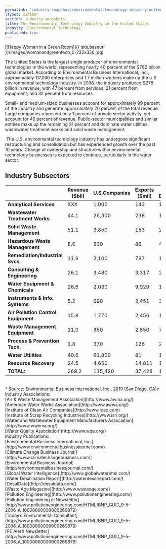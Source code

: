 ```yaml
---
permalink: "industry-snapshots/environmental-technology-industry-united-states.html"
layout: sidebar
section: industry-snapshots
title: The Environmental Technology Industry in the United States
industry: Environmental Technology
published: true
---
```


<span class="imgright">![Happy Woman in a Green Room]({{ site.baseurl }}/images/womanandgreentech_0-232x336.jpg)</span>

The United States is the largest single producer of environmental technologies in the world, representing nearly 40 percent of the $782 billion global market. According to Environmental Business International, Inc., approximately 117,000 enterprises and 1.7 million workers make up the U.S. environmental technology industry. In 2008, the industry produced $278 billion in revenue, with 47 percent from services, 21 percent from equipment; and 32 percent from resources. 

Small- and medium-sized businesses account for approximately 99 percent of the industry and generate approximately 20 percent of the total revenue. Large companies represent only 1 percent of private sector activity, yet account for 49 percent of revenue. Public-sector municipalities and similar entities make up the remaining 31 percent and dominate water utilities, wastewater treatment works and solid waste management. 

&nbsp;The U.S. environmental technology industry has undergone significant restructuring and consolidation but has experienced growth over the past 10 years. Change of ownership and structure within environmental technology businesses is expected to continue, particularly in the water sector. 

## Industry Subsectors 

|                                      | Revenue ($bil) | U.S.Companies | Exports ($mil) | U.S. Employment |
|--------------------------------------|--------------------|--------------------|--------------------|----------------------|
| **Analytical Services**              | XXX                | 1,000              | 143                | 19,700               |
| **Wastewater Treatment Works**       | 44.1               | 26,300             | 238                | 169,000              |
| **Solid Waste Management**           | 51.1               | 9,850              | 153                | 265,300              |
| **Hazardous Waste Management**       | 8.6                | 530                | 86                 | 42,100               |
| **Remediation/Industrial Svcs**.     | 11.9               | 2,100              | 787                | 100,000              |
| **Consulting & Engineering**         | 26.1               | 3,480              | 3,317              | 246,400              |
| **Water Equipment & Chemicals**      | 26.6               | 2,030              | 9,929              | 157,300              |
| **Instruments & Info. Systems**      | 5.2                | 690                | 2,451              | 36,100               |
| **Air Pollution Control Equipment** | 15.8               | 1,770              | 2,456              | 101,800               |
| **Waste Management Equipment**       | 11.0               | 850                | 2,850              | 73,800               |
| **Process & Prevention Tech.**       | 1.8                | 370                | 126                | 28,600               |
| **Water Utilities**                  | 40.6               | 61,800             | 81                 | 162,000              |
| **Resource Recovery**                | 24.5               | 4,650              | 14,811             | 169,100              |
| **TOTAL:**                           | 269.2              | 115,420            | 37,428             | 1,571,200            |
<br>
*&nbsp;Source: Environmental Business International, Inc., 2010 (San Diego, CA)*

<span class="field field-type-link field-field-industry-assoications">
      <span class="field-label">Industry Associations:&nbsp;</span><br>
    <span class="field-items">
            <span class="field-item odd">
                    [Air &amp; Waste Management Association](http://www.awma.org/)        </span><br>
              <span class="field-item even">
                    [American Water Works Association](http://www.awwa.org/)        </span><br>
              <span class="field-item odd">
                    [Institute of Clean Air Companies](http://www.icac.com)        </span><br>
              <span class="field-item even">
                    [Institute of Scrap Recycling Industries](http://www.isri.org/)        </span><br>
              <span class="field-item odd">
                    [Water and Wastewater Equipment Manufacturers Association](http://www.wwema.org/)        </span><br>
              <span class="field-item even">
                    [Water Quality Association](http://www.wqa.org/)        </span><br>
        </span>
</span>

<span class="field field-type-link field-field-industry-publications">
      <span class="field-label">Industry Publications:&nbsp;</span><br>
    <span class="field-items">
            <span class="field-item odd">
                    [Environmental Business International, Inc.](http://www.environmentalbusinessjournal.com/)        </span><br>
              <span class="field-item even">
                    [Climate Change Business Journal](http://www.climatechangebusiness.com/)        </span><br>
              <span class="field-item odd">
                    [Environmental Business Journal](http://environmentalbusinessjournal.com/)        </span><br>
              <span class="field-item even">
                    [Global Water Intelligence](http://www.globalwaterintel.com/)        </span><br>
              <span class="field-item odd">
                    [Water Desalination Report](http://waterdesalreport.com/)        </span><br>
              <span class="field-item even">
                    [DesalData](http://desaldata.com/)        </span><br>
              <span class="field-item odd">
                    [Waste Age Magazine](http://www.wasteage.com/)        </span><br>
              <span class="field-item even">
                    [Pollution Engineering](http://www.pollutionengineering.com/)        </span><br>
              <span class="field-item odd">
                    [Pollution Engineering e-Newsletter](http://www.pollutionengineering.com/HTML/BNP_GUID_9-5-2006_A_10000000000000269879)        </span><br>
              <span class="field-item even">
                    [Today’s Environmental Consultant](http://www.pollutionengineering.com/HTML/BNP_GUID_9-5-2006_A_10000000000000269879)        </span><br>
              <span class="field-item odd">
                    [PE Alert! Newsletter](http://www.pollutionengineering.com/HTML/BNP_GUID_9-5-2006_A_10000000000000269879)        </span><br>
        </span>
</span>
